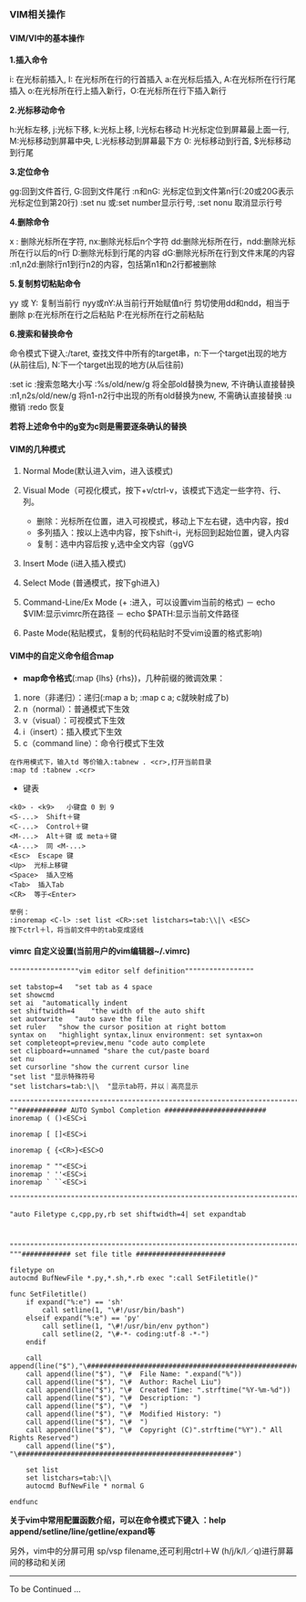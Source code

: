### VIM相关操作

#### VIM/VI中的基本操作

**1.插入命令**

i: 在光标前插入, I: 在光标所在行的行首插入
a:在光标后插入, A:在光标所在行行尾插入
o:在光标所在行上插入新行，O:在光标所在行下插入新行

**2.光标移动命令**

h:光标左移, j:光标下移, k:光标上移, l:光标右移动
H:光标定位到屏幕最上面一行, M:光标移动到屏幕中央, L:光标移动到屏幕最下方
0: 光标移动到行首, $光标移动到行尾

**3.定位命令**

gg:回到文件首行, G:回到文件尾行
:n和nG: 光标定位到文件第n行(:20或20G表示光标定位到第20行)
:set nu 或:set number显示行号, :set nonu 取消显示行号

**4.删除命令**

x : 删除光标所在字符, nx:删除光标后n个字符
dd:删除光标所在行，ndd:删除光标所在行以后的n行
D:删除光标到行尾的内容
dG:删除光标所在行到文件末尾的内容
:n1,n2d:删除行n1到行n2的内容，包括第n1和n2行都被删除

**5.复制剪切粘贴命令**

yy 或 Y: 复制当前行
nyy或nY:从当前行开始赋值n行
剪切使用dd和ndd，相当于删除
p:在光标所在行之后粘贴
P:在光标所在行之前粘贴

**6.搜索和替换命令**

 命令模式下键入:/taret, 查找文件中所有的target串，n:下一个target出现的地方(从前往后), N:下一个target出现的地方(从后往前)

:set ic :搜索忽略大小写
:%s/old/new/g 将全部old替换为new, 不许确认直接替换
:n1,n2s/old/new/g 将n1-n2行中出现的所有old替换为new, 不需确认直接替换
:u 撤销
:redo 恢复

**若将上述命令中的g变为c则是需要逐条确认的替换**

#### VIM的几种模式

1. Normal Mode(默认进入vim，进入该模式)

2. Visual Mode（可视化模式，按下<ESC>+v/ctrl-v，该模式下选定一些字符、行、列。
	- 删除：光标所在位置，进入可视模式，移动上下左右键，选中内容，按d
	- 多列插入：按以上选中内容，按下shift-i，光标回到起始位置，键入内容
	- 复制：选中内容后按 y,选中全文内容（<esc>ggVG

3. Insert Mode (i进入插入模式)

4. Select Mode (普通模式，按下gh进入)

5. Command-Line/Ex Mode (<ESC>+ :进入，可以设置vim当前的格式)
	－ echo $VIM:显示vimrc所在路径
	－ echo $PATH:显示当前文件路径

6. Paste Mode(粘贴模式，复制的代码粘贴时不受vim设置的格式影响)

#### VIM中的自定义命令组合map

- **map命令格式**(:map {lhs} {rhs})，几种前缀的微调效果：

1. nore（非递归）：递归(:map a b; :map c a; c就映射成了b)
2. n（normal）：普通模式下生效
3. v（visual）：可视模式下生效
4. i（insert）：插入模式下生效
5. c（command line）：命令行模式下生效

```vim
在作用模式下，输入td 等价输入:tabnew . <cr>,打开当前目录
:map td :tabnew .<cr> 
```
- 键表

```
<k0> - <k9>   小键盘 0 到 9
<S-...>  Shift＋键
<C-...>  Control＋键
<M-...>  Alt＋键 或 meta＋键
<A-...>  同 <M-...>
<Esc>  Escape 键
<Up>  光标上移键
<Space>  插入空格
<Tab>  插入Tab
<CR>  等于<Enter>

举例：
:inoremap <C-l> :set list <CR>:set listchars=tab:\\|\ <ESC>
按下ctrl＋l，将当前文件中的tab变成竖线
```

#### vimrc 自定义设置(当前用户的vim编辑器~/.vimrc)

```vim
"""""""""""""""""vim editor self definition"""""""""""""""""

set tabstop=4	"set tab as 4 space
set showcmd
set ai	"automatically indent
set shiftwidth=4	"the width of the auto shift
set autowrite	"auto save the file
set ruler	"show the cursor position at right bottom
syntax on	"highlight syntax,linux environment: set syntax=on
set completeopt=preview,menu "code auto complete
set clipboard+=unnamed "share the cut/paste board
set nu
set cursorline "show the current cursor line
"set list "显示特殊符号
"set listchars=tab:\|\ 	"显示tab符，并以｜高亮显示

""""""""""""""""""""""""""""""""""""""""""""""""""""""""""""""""""""""""""""""""""""
""############ AUTO Symbol Completion #########################
inoremap ( ()<ESC>i

inoremap [ []<ESC>i

inoremap { {<CR>}<ESC>O
 
inoremap " ""<ESC>i
inoremap ' ''<ESC>i
inoremap ` ``<ESC>i

""""""""""""""""""""""""""""""""""""""""""""""""""""""""""""""""""""""""""""""""""""

"auto Filetype c,cpp,py,rb set shiftwidth=4| set expandtab



""""""""""""""""""""""""""""""""""""""""""""""""""""""""""""""""""""""""""'"""""""""""
"""############ set file title ######################

filetype on
autocmd BufNewFile *.py,*.sh,*.rb exec ":call SetFiletitle()"

func SetFiletitle()
	if expand("%:e") == 'sh' 
		call setline(1, "\#!/usr/bin/bash")
	elseif expand("%:e") == 'py'
		call setline(1, "\#!/usr/bin/env python")
		call setline(2, "\#-*- coding:utf-8 -*-")	
	endif                                                  	
	
	call append(line("$"),"\#####################################################")
	call append(line("$"), "\#	File Name: ".expand("%"))
	call append(line("$"), "\#	Author: Rachel Liu")
	call append(line("$"), "\#	Created Time: ".strftime("%Y-%m-%d"))
	call append(line("$"), "\#	Description: ")
	call append(line("$"), "\#	")
	call append(line("$"), "\#	Modified History: ")
	call append(line("$"), "\#	")		
	call append(line("$"), "\#	Copyright (C)".strftime("%Y")." All Rights Reserved")
	call append(line("$"), "\#####################################################")
    
	set list
	set listchars=tab:\|\ 	
	autocmd BufNewFile * normal G
	
endfunc                                                                       
```

**关于vim中常用配置函数介绍，可以在命令模式下键入 ：help append/setline/line/getline/expand等**

另外，vim中的分屏可用 sp/vsp filename,还可利用ctrl＋W (h/j/k/l／q)进行屏幕间的移动和关闭

---

To be Continued ...
